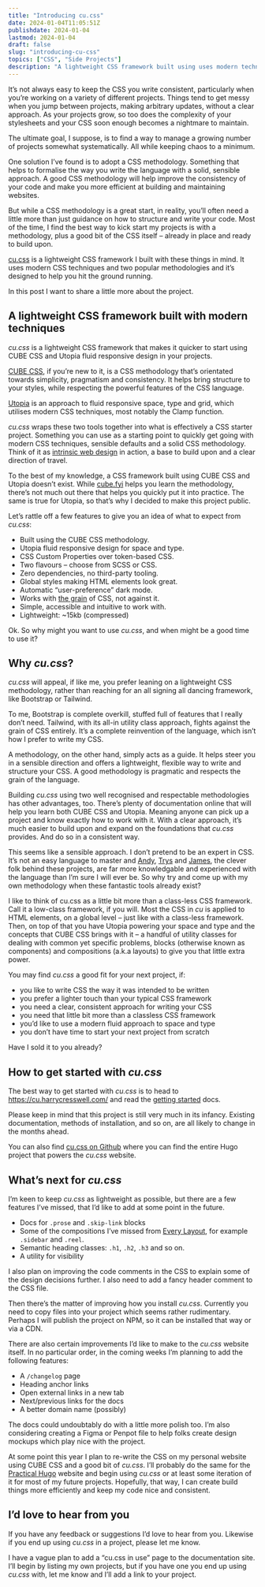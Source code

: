```yaml
---
title: "Introducing cu.css"
date: 2024-01-04T11:05:51Z
publishdate: 2024-01-04
lastmod: 2024-01-04
draft: false
slug: "introducing-cu-css"
topics: ["CSS", "Side Projects"]
description: "A lightweight CSS framework built using uses modern techniques and two popular methodologies, designed to help you hit the ground running."
---
```


It’s not always easy to keep the CSS you write consistent, particularly when you’re working on a variety of different projects. Things tend to get messy when you jump between projects, making arbitrary updates, without a clear approach. As your projects grow, so too does the complexity of your stylesheets and your CSS soon enough becomes a nightmare to maintain. 

The ultimate goal, I suppose, is to find a way to manage a growing number of projects somewhat systematically. All while keeping chaos to a minimum. 

One solution I’ve found is to adopt a CSS methodology. Something that helps to formalise the way you write the language with a solid, sensible approach. A good CSS methodology will help improve the consistency of your code and make you more efficient at building and maintaining websites.

But while a CSS methodology is a great start, in reality, you’ll often need a little more than just guidance on how to structure and write your code. Most of the time, I find the best way to kick start my projects is with a methodology, plus a good bit of the CSS itself – already in place and ready to build upon.

[cu.css](https://cu.harrycresswell.com/) is a lightweight CSS framework I built with these things in mind. It uses modern CSS techniques and two popular methodologies and it’s designed to help you hit the ground running. 

In this post I want to share a little more about the project.


## A lightweight CSS  framework built with modern techniques

*cu.css* is a lightweight CSS framework that makes it quicker to start using CUBE CSS and Utopia fluid responsive design in your projects. 

[CUBE CSS](https://cube.fyi/), if you’re new to it, is a CSS methodology that’s orientated towards simplicity, pragmatism and consistency. It helps bring structure to your styles, while respecting the powerful features of the CSS language.

[Utopia](https://utopia.fyi/) is an approach to fluid responsive space, type and grid, which utilises modern CSS techniques, most notably the Clamp function.

*cu.css* wraps these two tools together into what is effectively a CSS starter project. Something you can use as a starting point to quickly get going with modern CSS techniques, sensible defaults and a solid CSS methodology. Think of it as [intrinsic web design](https://moderncss.dev/contextual-spacing-for-intrinsic-web-design/) in action, a base to build upon and a clear direction of travel. 

To the best of my knowledge, a CSS framework built using CUBE CSS and Utopia doesn’t exist. While [cube.fyi](https://cube.fyi/) helps you learn the methodology, there’s not much out there that helps you quickly put it into practice. The same is true for Utopia, so that’s why I decided to make this project public.

Let’s rattle off a few features to give you an idea of what to expect from *cu.css*:

- Built using the CUBE CSS methodology.
- Utopia fluid responsive design for space and type.
- CSS Custom Properties over token-based CSS.
- Two flavours – choose from SCSS or CSS.
- Zero dependencies, no third-party tooling.
- Global styles making HTML elements look great.
- Automatic “user-preference” dark mode.
- Works with [the grain](https://frankchimero.com/blog/2015/the-webs-grain/) of CSS, not against it.
- Simple, accessible and intuitive to work with.
- Lightweight: ~15kb (compressed)

Ok. So why might you want to use *cu.css*, and when might be a good time to use it?

## Why *cu.css*?

*cu.css* will appeal, if like me, you prefer leaning on a lightweight CSS methodology, rather than reaching for an all signing all dancing framework, like Bootstrap or Tailwind. 

To me, Bootstrap is complete overkill, stuffed full of features that I really don’t need. Tailwind, with its all-in utility class approach, fights against the grain of CSS entirely. It’s a complete reinvention of the language, which isn’t how I prefer to write my CSS. 

A methodology, on the other hand, simply acts as a guide. It helps steer you in a sensible direction and offers a lightweight, flexible way to write and structure your CSS. A good methodology is pragmatic and respects the grain of the language.

Building *cu.css* using two well recognised and respectable methodologies has other advantages, too. There’s plenty of documentation online that will help you learn both CUBE CSS and Utopia. Meaning anyone can pick up a project and know exactly how to work with it. With a clear approach, it’s much easier to build upon and expand on the foundations that *cu.css* provides. And do so in a consistent way. 

This seems like a sensible approach. I don’t pretend to be an expert in CSS. It’s not an easy language to master and [Andy](https://andy-bell.co.uk/), [Trys](https://www.trysmudford.com/) and [James](https://www.hustlersquad.net/), the clever folk behind these projects, are far more knowledgable and experienced with the language than I’m sure I will ever be. So why try and come up with my own methodology when these fantastic tools already exist?

I like to think of cu.css as a little bit more than a class-less CSS framework. Call it a low-class framework, if you will. Most the CSS in *cu* is applied to HTML elements, on a global level – just like with a class-less framework. Then, on top of that you have Utopia powering your space and type and the concepts that CUBE CSS brings with it – a handful of utility classes for dealing with common yet specific problems, blocks (otherwise known as components) and compositions (a.k.a layouts) to give you that little extra power.

You may find *cu.css* a good fit for your next project, if:

- you like to write CSS the way it was intended to be written
- you prefer a lighter touch than your typical CSS framework
- you need a clear, consistent approach for writing your CSS
- you need that little bit more than a classless CSS framework
- you’d like to use a modern fluid approach to space and type
- you don’t have time to start your next project from scratch

Have I sold it to you already?

## How to get started with *cu.css*

The best way to get started with *cu.css* is to head to https://cu.harrycresswell.com/ and read the [getting started](https://cu.harrycresswell.com/getting-started/) docs.

Please keep in mind that this project is still very much in its infancy. Existing documentation, methods of installation, and so on, are all likely to change in the months ahead.

You can also find [cu.css on Github](https://github.com/harrycresswell/cu) where you can find the entire Hugo project that powers the *cu.css* website.

## What’s next for *cu.css*

I’m keen to keep *cu.css* as lightweight as possible, but there are a few features I’ve missed, that I’d like to add at some point in the future.  

- Docs for `.prose` and `.skip-link` blocks
- Some of the compositions I’ve missed from [Every Layout](https://every-layout.dev/), for example `.sidebar` and `.reel`.
- Semantic heading classes: `.h1`, `.h2`, `.h3` and so on.
- A utility for visibility

I also plan on improving the code comments in the CSS to explain some of the design decisions further. I also need to add a fancy header comment to the CSS file.

Then there’s the matter of improving how you install *cu.css*. Currently you need to copy files into your project which seems rather rudimentary. Perhaps I will publish the project on NPM, so it can be installed that way or via a CDN.

There are also certain improvements I’d like to make to the *cu.css* website itself. In no particular order, in the coming weeks I’m planning to add the following features:

- A `/changelog` page
- Heading anchor links
- Open external links in a new tab
- Next/previous links for the docs
- A better domain name (possibly)

The docs could undoubtably do with a little more polish too. I’m also considering creating a Figma or Penpot file to help folks create design mockups which play nice with the project.

At some point this year I plan to re-write the CSS on my personal website using CUBE CSS and a good bit of *cu.css*. I’ll probably do the same for the [Practical Hugo](https://practicalhugo.com) website and begin using *cu.css* or at least some iteration of it for most of my future projects. Hopefully, that way, I can create build things more efficiently and keep my code nice and consistent.

## I’d love to hear from you

If you have any feedback or suggestions I’d love to hear from you. Likewise if you end up using *cu.css* in a project, please let me know. 

I have a vague plan to add a “cu.css in use” page to the documentation site. I’ll begin by listing my own projects, but if you have one you end up using *cu.css* with, let me know and I’ll add a link to your project.

